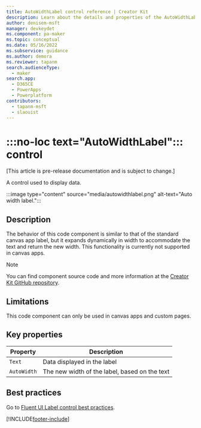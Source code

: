 ```yaml
---
title: AutoWidthLabel control reference | Creator Kit
description: Learn about the details and properties of the AutoWidthLabel control in the Creator Kit.
author: denisem-msft
manager: devkeydet
ms.component: pa-maker
ms.topic: conceptual
ms.date: 05/16/2022
ms.subservice: guidance
ms.author: demora
ms.reviewer: tapanm
search.audienceType: 
  - maker
search.app: 
  - D365CE
  - PowerApps
  - Powerplatform
contributors:
  - tapanm-msft
  - slaouist
---
```


# :::no-loc text="AutoWidthLabel"::: control

[This article is pre-release documentation and is subject to change.]

A control used to display data.

:::image type="content" source="media/autowidthlabel.png" alt-text="Auto width label.":::

## Description

The behavior of this code component is similar to that of the standard canvas app label, but it expands dynamically in width to accommodate the text and return the new width. This functionality is currently not supported in canvas apps.

> [!NOTE]
> You can find component source code and more information at the [Creator Kit GitHub repository](https://github.com/microsoft/powercat-creator-kit).

## Limitations

This code component can only be used in canvas apps<!--note from editor: Is it okay that above, you say it isn't currently supported by canvas apps?--> and custom pages.

## Key properties

| Property | Description |
| -------- | ----------- |
| `Text` | Data displayed in the label |
| `AutoWidth` | The new width of the label, based on the text |

## Best practices

Go to [Fluent UI Label control best practices](https://developer.microsoft.com/en-us/fluentui#/controls/web/label).

[!INCLUDE[footer-include](../../includes/footer-banner.md)]